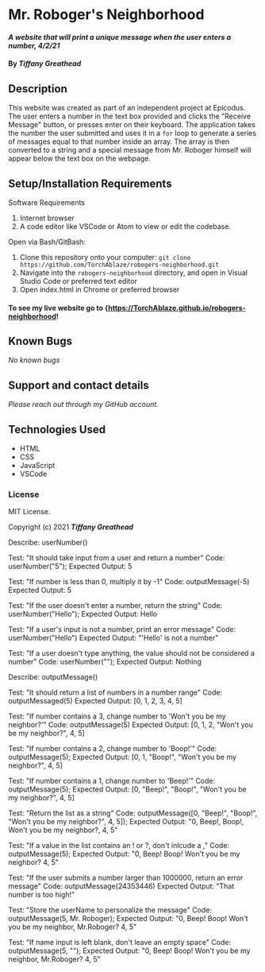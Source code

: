 # Mr. Roboger's Neighborhood

#### _A website that will print a unique message when the user enters a number, 4/2/21_

#### By _**Tiffany Greathead**_

## Description

This website was created as part of an independent project at Epicodus. The user enters a number in the text box provided and clicks the "Receive Message" button, or presses enter on their keyboard. The application takes the number the user submitted and uses it in a `for` loop to generate a series of messages equal to that number inside an array. The array is then converted to a string and a special message from Mr. Roboger himself will appear below the text box on the webpage.

## Setup/Installation Requirements

Software Requirements

1. Internet browser
2. A code editor like VSCode or Atom to view or edit the codebase.

Open via Bash/GitBash:

1. Clone this repository onto your computer:
   `git clone https://github.com/TorchAblaze/robogers-neighborhood.git`
2. Navigate into the `robogers-neighborhood` directory, and open in Visual Studio Code or preferred text editor
3. Open index.html in Chrome or preferred browser

#### To see my live website go to {https://TorchAblaze.github.io/robogers-neighborhood!

## Known Bugs

_No known bugs_

## Support and contact details

_Please reach out through my GitHub account._

## Technologies Used

- HTML
- CSS
- JavaScript
- VSCode

### License

MIT License.

Copyright (c) 2021 **_Tiffany Greathead_**

Describe: userNumber()

Test: "It should take input from a user and return a number"
Code: userNumber("5");
Expected Output: 5

Test: "If number is less than 0, multiply it by -1"
Code: outputMessage(-5)
Expected Output: 5

Test: "If the user doesn't enter a number, return the string"
Code: userNumber("Hello");
Expected Output: Hello

Test: "If a user's input is not a number, print an error message"
Code: userNumber("Hello")
Expected Output: "'Hello' is not a number"

Test: "If a user doesn't type anything, the value should not be considered a number"
Code: userNumber("");
Expected Output: Nothing

Describe: outputMessage()

Test: "It should return a list of numbers in a number range"
Code: outputMessaged(5)
Expected Output: [0, 1, 2, 3, 4, 5]

Test: "If number contains a 3, change number to 'Won't you be my neighbor?'"
Code: outputMessage(5)
Expected Output: [0, 1, 2, "Won't you be my neighbor?", 4, 5]

Test: "If number contains a 2, change number to 'Boop!'"
Code: outputMessage(5);
Expected Output: [0, 1, "Boop!", "Won't you be my neighbor?", 4, 5]

Test: "If number contains a 1, change number to 'Beep!'"
Code: outputMessage(5);
Expected Output: [0, "Beep!", "Boop!", "Won't you be my neighbor?", 4, 5]

Test: "Return the list as a string"
Code: outputMessage([0, "Beep!", "Boop!", "Won't you be my neighbor?", 4, 5]);
Expected Output: "0, Beep!, Boop!, Won't you be my neighbor?, 4, 5"

Test: "If a value in the list contains an ! or ?, don't inlcude a ,"
Code: outputMessage(5);
Expected Output: "0, Beep! Boop! Won't you be my neighbor? 4, 5"

Test: "If the user submits a number larger than 1000000, return an error message"
Code: outputMessage(24353446)
Expected Output: "That number is too high!"

Test: "Store the userName to personalize the message"
Code: outputMessage(5, Mr. Roboger);
Expected Output: "0, Beep! Boop! Won't you be my neighbor, Mr.Roboger? 4, 5"

Test: "If name input is left blank, don't leave an empty space"
Code: outputMessage(5, "");
Expected Output: "0, Beep! Boop! Won't you be my neighbor, Mr.Roboger? 4, 5"
